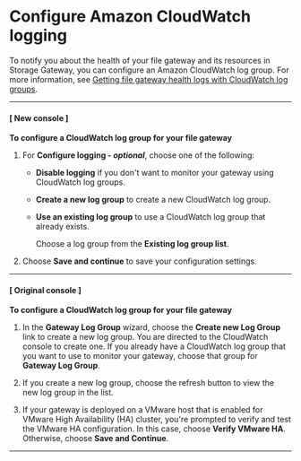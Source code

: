 # Configure Amazon CloudWatch logging<a name="configure-loging-file"></a>

To notify you about the health of your file gateway and its resources in Storage Gateway, you can configure an Amazon CloudWatch log group\. For more information, see [Getting file gateway health logs with CloudWatch log groups](monitoring-file-gateway.md#cw-log-groups)\.

------
#### [ New console ]

**To configure a CloudWatch log group for your file gateway**

1. For **Configure logging \- *optional***, choose one of the following:
   + **Disable logging** if you don't want to monitor your gateway using CloudWatch log groups\.
   + **Create a new log group** to create a new CloudWatch log group\.
   + **Use an existing log group** to use a CloudWatch log group that already exists\.

     Choose a log group from the **Existing log group list**\.

1. Choose **Save and continue** to save your configuration settings\.

------
#### [ Original console ]

**To configure a CloudWatch log group for your file gateway**

1. In the **Gateway Log Group** wizard, choose the **Create new Log Group** link to create a new log group\. You are directed to the CloudWatch console to create one\. If you already have a CloudWatch log group that you want to use to monitor your gateway, choose that group for **Gateway Log Group**\.

1. If you create a new log group, choose the refresh button to view the new log group in the list\.

1. If your gateway is deployed on a VMware host that is enabled for VMware High Availability \(HA\) cluster, you're prompted to verify and test the VMware HA configuration\. In this case, choose **Verify VMware HA**\. Otherwise, choose **Save and Continue**\.

------